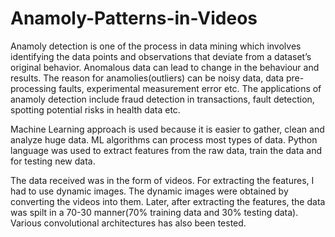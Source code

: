# Anamoly-Patterns-in-Videos

Anamoly detection is one of the process in data mining which involves identifying the data points and observations that deviate from a dataset’s original behavior. 
Anomalous data can lead to change in the behaviour and results. The reason for anamolies(outliers) can be noisy data, data pre-processing faults, experimental measurement error etc.
The applications of anamoly detection include fraud detection in transactions, fault detection, spotting potential risks in health data etc.

Machine Learning approach is used because it is easier to gather, clean and analyze huge data. ML algorithms can process most types of data.
Python language was used to extract features from the raw data, train the data and for testing new data.

The data received was in the form of videos. For extracting the features, I had to use dynamic images. The dynamic images were obtained by converting the videos into them.
Later, after extracting the features, the data was spilt in a 70-30 manner(70% training data and 30% testing data).
Various convolutional architectures has also been tested.
